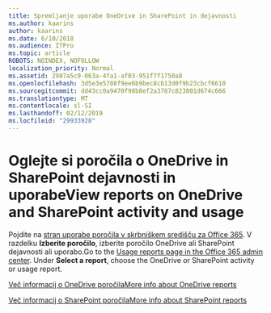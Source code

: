 ```yaml
---
title: Spremljanje uporabe OneDrive in SharePoint in dejavnosti
ms.author: kaarins
author: kaarins
ms.date: 6/10/2018
ms.audience: ITPro
ms.topic: article
ROBOTS: NOINDEX, NOFOLLOW
localization_priority: Normal
ms.assetid: 2987a5c9-063a-4fa1-af03-951f7f1750a8
ms.openlocfilehash: 3d5e3e5708f9ee6b9bec8cb13d0f9b23cbcf6610
ms.sourcegitcommit: dd43cc0a9470f98b8ef2a3787c823801d674c666
ms.translationtype: MT
ms.contentlocale: sl-SI
ms.lasthandoff: 02/12/2019
ms.locfileid: "29933928"
---
```

# <a name="view-reports-on-onedrive-and-sharepoint-activity-and-usage"></a><span data-ttu-id="517ef-102">Oglejte si poročila o OneDrive in SharePoint dejavnosti in uporabe</span><span class="sxs-lookup"><span data-stu-id="517ef-102">View reports on OneDrive and SharePoint activity and usage</span></span>

<span data-ttu-id="517ef-p101">Pojdite na [stran uporabe poročila v skrbniškem središču za Office 365](https://admin.microsoft.com/AdminPortal/Home). V razdelku **Izberite poročilo**, izberite poročilo OneDrive ali SharePoint dejavnosti ali uporabo.</span><span class="sxs-lookup"><span data-stu-id="517ef-p101">Go to the [Usage reports page in the Office 365 admin center](https://admin.microsoft.com/AdminPortal/Home). Under **Select a report**, choose the OneDrive or SharePoint activity or usage report.</span></span> 
  
[<span data-ttu-id="517ef-105">Več informacij o OneDrive poročila</span><span class="sxs-lookup"><span data-stu-id="517ef-105">More info about OneDrive reports</span></span>](https://go.microsoft.com/fwlink/?linkid=875239)
  
[<span data-ttu-id="517ef-106">Več informacij o SharePoint poročila</span><span class="sxs-lookup"><span data-stu-id="517ef-106">More info about SharePoint reports</span></span>](https://go.microsoft.com/fwlink/?linkid=875240)
  

